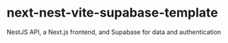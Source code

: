 # next-nest-vite-supabase-template
NestJS API, a Next.js frontend, and Supabase for data and authentication
